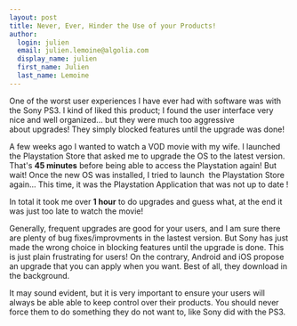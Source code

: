```yaml
---
layout: post
title: Never, Ever, Hinder the Use of your Products!
author:
  login: julien
  email: julien.lemoine@algolia.com
  display_name: julien
  first_name: Julien
  last_name: Lemoine
---
```


One of the worst user experiences I have ever had with software was with the
Sony PS3. I kind of liked this product; I found the user interface very nice
and well organized... but they were much too aggressive about upgrades! They
simply blocked features until the upgrade was done!

A few weeks ago I wanted to watch a VOD movie with my wife. I launched the
Playstation Store that asked me to upgrade the OS to the latest version.
That's **45 minutes** before being able to access the Playstation again! But
wait! Once the new OS was installed, I tried to launch  the Playstation Store
again... This time, it was the Playstation Application that was not up to date
!

In total it took me over **1 hour** to do upgrades and guess what, at the end
it was just too late to watch the movie!

Generally, frequent upgrades are good for your users, and I am sure there are
plenty of bug fixes/improvments in the lastest version. But Sony has just made
the wrong choice in blocking features until the upgrade is done. This is just
plain frustrating for users! On the contrary, Android and iOS propose an
upgrade that you can apply when you want. Best of all, they download in the
background.

It may sound evident, but it is very important to ensure your users will
always be able able to keep control over their products. You should never
force them to do something they do not want to, like Sony did with the PS3.


